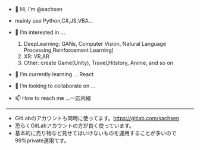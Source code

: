 - 👋 Hi, I’m @sachsen
- mainly use Python,C#,JS,VBA...
- 👀 I’m interested in ...
  1. DeepLearning: GANs, Computer Vision, Natural Language Processing,Reinforcement Learning)
  2. XR: VR,AR
  3. Other: create Game(Unity), Travel,Hitstory, Anime, and so on

- 🌱 I’m currently learning ... React
- 💞️ I’m looking to collaborate on ...
- 📫 How to reach me ...一応内緒
------
- GitLabのアカウントも同時に使ってます。https://gitlab.com/sachsen
- 恐らくGitLabアカウントの方が良く使っています。
- 基本的に売り物など見せてはいけないものを運用することが多いので99%private運用です。

<!---
sachsen/sachsen is a ✨ special ✨ repository because its `README.md` (this file) appears on your GitHub profile.
You can click the Preview link to take a look at your changes.
--->
